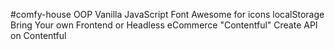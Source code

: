 #comfy-house
OOP Vanilla JavaScript
Font Awesome for icons
localStorage
Bring Your own Frontend or Headless eCommerce "Contentful"
Create API on Contentful
